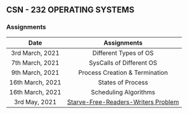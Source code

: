 ## CSN - 232 OPERATING SYSTEMS
### Assignments

|       Date       | Assignments |
|:----------------:|:----------------------------------------:|
| 3rd March, 2021 | Different Types of OS |
| 7th March, 2021 | SysCalls of Different OS | 
| 9th March, 2021 | Process Creation & Termination |
| 16th March, 2021 | States of Process |
| 16th March, 2021 | Scheduling Algorithms | 
| 3rd May, 2021 | [Starve-Free-Readers-Writers Problem](https://github.com/abhinavsaini9/Starve-Free-Readers-Writers-Problem)